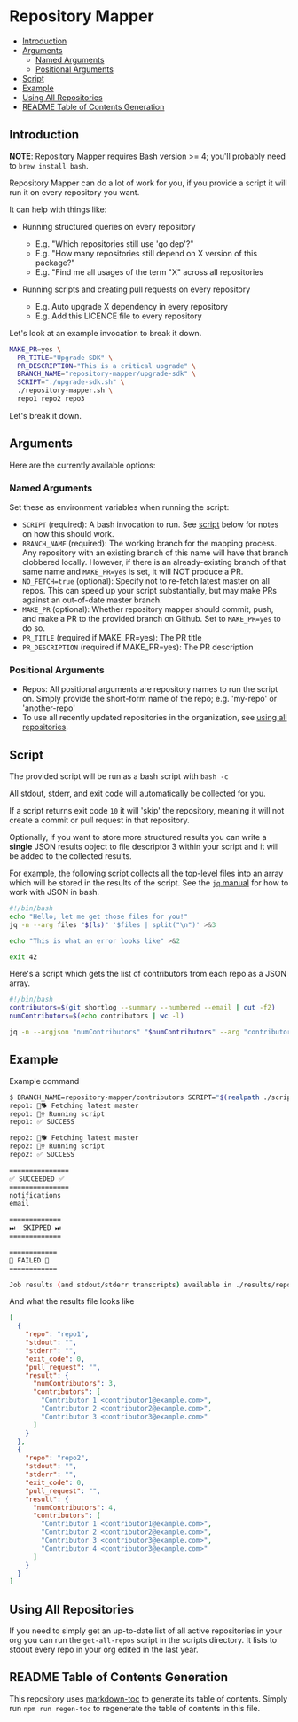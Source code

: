 # Repository Mapper

<!-- toc -->

- [Introduction](#introduction)
- [Arguments](#arguments)
  * [Named Arguments](#named-arguments)
  * [Positional Arguments](#positional-arguments)
- [Script](#script)
- [Example](#example)
- [Using All Repositories](#using-all-repositories)
- [README Table of Contents Generation](#readme-table-of-contents-generation)

<!-- tocstop -->

## Introduction

**NOTE**: Repository Mapper requires Bash version >= 4; you'll probably need to `brew install bash`.

Repository Mapper can do a lot of work for you, if you provide a script it will run it on every repository you want.

It can help with things like:

* Running structured queries on every repository
  - E.g. "Which repositories still use 'go dep'?"
  - E.g. "How many repositories still depend on X version of this package?"
  - E.g. "Find me all usages of the term "X" across all repositories

* Running scripts and creating pull requests on every repository
  - E.g. Auto upgrade X dependency in every repository
  - E.g. Add this LICENCE file to every repository

Let's look at an example invocation to break it down.

```bash
MAKE_PR=yes \
  PR_TITLE="Upgrade SDK" \
  PR_DESCRIPTION="This is a critical upgrade" \
  BRANCH_NAME="repository-mapper/upgrade-sdk" \
  SCRIPT="./upgrade-sdk.sh" \
  ./repository-mapper.sh \
  repo1 repo2 repo3
```

Let's break it down.

## Arguments

Here are the currently available options:

### Named Arguments

Set these as environment variables when running the script:

* `SCRIPT` (required): A bash invocation to run. See [script](#script) below for notes on how this should work.
* `BRANCH_NAME` (required): The working branch for the mapping process. Any repository with an existing branch of this name will have that branch clobbered locally. However, if there is an already-existing branch of that same name and `MAKE_PR=yes` is set, it will NOT produce a PR.
* `NO_FETCH=true` (optional): Specify not to re-fetch latest master on all repos. This can speed up your script substantially, but may make PRs against an out-of-date master branch.
* `MAKE_PR` (optional): Whether repository mapper should commit, push, and make a PR to the provided branch on Github. Set to `MAKE_PR=yes` to do so.
* `PR_TITLE` (required if MAKE_PR=yes): The PR title
* `PR_DESCRIPTION` (required if MAKE_PR=yes): The PR description

### Positional Arguments

* Repos: All positional arguments are repository names to run the script on. Simply provide the short-form name of the repo; e.g. 'my-repo' or 'another-repo'
* To use all recently updated repositories in the organization, see [using all repositories](#all-repositories).

## Script

The provided script will be run as a bash script with `bash -c`

All stdout, stderr, and exit code will automatically be collected for you.

If a script returns exit code `10` it will 'skip' the repository, meaning it will not create a commit or pull request in that repository.

Optionally, if you want to store more structured results you can write a **single** JSON results object to file descriptor 3 within your script and it will be added to the collected results.

For example, the following script collects all the top-level files into an array which will be stored in the results of the script. See the [`jq` manual](https://stedolan.github.io/jq/manual/v1.6/) for how to work with JSON in bash.

```bash
#!/bin/bash
echo "Hello; let me get those files for you!"
jq -n --arg files "$(ls)" '$files | split("\n")' >&3

echo "This is what an error looks like" >&2

exit 42
```

Here's a script which gets the list of contributors from each repo as a JSON array.

```bash
#!/bin/bash
contributors=$(git shortlog --summary --numbered --email | cut -f2)
numContributors=$(echo contributors | wc -l)

jq -n --argjson "numContributors" "$numContributors" --arg "contributors" "$contributors" '{numContributors: $numContributors, contributors: $contributors | split("\n")}' >&3
```

## Example

Example command

```bash
$ BRANCH_NAME=repository-mapper/contributors SCRIPT="$(realpath ./scripts/get-contributors.sh)" ./repository-mapper.sh repo1 repo2
repo1: 🦴🐕 Fetching latest master
repo1: 🏃‍♀️ Running script
repo1: ✅ SUCCESS

repo2: 🦴🐕 Fetching latest master
repo2: 🏃‍♀️ Running script
repo2: ✅ SUCCESS

===============
✅ SUCCEEDED ✅
===============
notifications
email

=============
⏭  SKIPPED ⏭
=============

============
🚨 FAILED 🚨
============

Job results (and stdout/stderr transcripts) available in ./results/repository-mapper/contributors.json
```

And what the results file looks like

```json
[
  {
    "repo": "repo1",
    "stdout": "",
    "stderr": "",
    "exit_code": 0,
    "pull_request": "",
    "result": {
      "numContributors": 3,
      "contributors": [
        "Contributor 1 <contributor1@example.com>",
        "Contributor 2 <contributor2@example.com>",
        "Contributor 3 <contributor3@example.com>"
      ]
    }
  },
  {
    "repo": "repo2",
    "stdout": "",
    "stderr": "",
    "exit_code": 0,
    "pull_request": "",
    "result": {
      "numContributors": 4,
      "contributors": [
        "Contributor 1 <contributor1@example.com>",
        "Contributor 2 <contributor2@example.com>",
        "Contributor 3 <contributor3@example.com>",
        "Contributor 4 <contributor3@example.com>"
      ]
    }
  }
]
```

## Using All Repositories

If you need to simply get an up-to-date list of all active repositories in your org you can run the `get-all-repos` script in the scripts directory. 
It lists to stdout every repo in your org edited in the last year.

## README Table of Contents Generation

This repository uses [markdown-toc](https://github.com/jonschlinkert/markdown-toc) to generate its table of contents. Simply run `npm run regen-toc` to regenerate the table of contents in this file.
